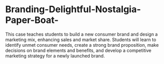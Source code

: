 # Branding-Delightful-Nostalgia-Paper-Boat-
This case teaches students to build a new consumer brand and design a marketing mix, enhancing sales and market share. Students will learn to identify unmet consumer needs, create a strong brand proposition, make decisions on brand elements and benefits, and develop a competitive marketing strategy for a newly launched brand.
